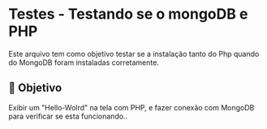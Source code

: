# Testes - Testando se o mongoDB e PHP
Este arquivo tem como objetivo testar se a instalação tanto do Php quando do MongoDB foram instaladas corretamente.

## 📌 Objetivo
Exibir um "Hello-Wolrd" na tela com PHP, e fazer conexão com MongoDB para verificar se esta funcionando..